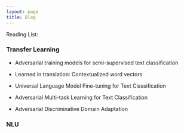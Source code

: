 ```yaml
---
layout: page
title: Blog
---
```


Reading List:

### Transfer Learning
* Adversarial training models for semi-supervised text classification

* Learned in translation: Contextualized word vectors

* Universal Language Model Fine-tuning for Text Classification

* Adversarial Multi-task Learning for Text Classification

* Adversarial Discriminative Domain Adaptation

### NLU



